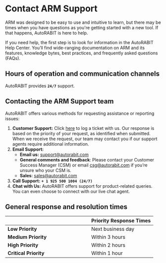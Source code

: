 # Contact ARM Support

ARM was designed to be easy to use and intuitive to learn, but there may be times when you have questions as you're getting started with a new tool. If that happens, AutoRABIT is here to help.

If you need help, the first step is to look for information in the AutoRABIT Help Center. You’ll find wide-ranging documentation on ARM and its features, knowledge bytes, best practices, and frequently asked questions (FAQs).

## Hours of operation and communication channels <a href="#hours-of-operation-and-communication-channels" id="hours-of-operation-and-communication-channels"></a>

AutoRABIT provides **`24/7`** support.

## Contacting the ARM Support team <a href="#contacting-the-arm-support-team" id="contacting-the-arm-support-team"></a>

AutoRABIT offers various methods for requesting assistance or reporting issues:

1. **Customer Support:** Click [here](https://support.autorabit.com/) to log a ticket with us. Our response is based on the priority of your request, as identified when submitted. When we receive the request, our team may contact you if our support agents require additional information.
2. **Email Support:**
   * **Email us:** [support@autorabit.com](mailto:support@autorabit.com)
   * **General comments and feedback**: Please contact your Customer Success Manager (CSM) or email [csg@autorabit.com](mailto:csg@autorabit.com) if you’re unsure who your CSM is.
   * **Sales**: [sales@autorabit.com](mailto:sales@autorabit.com)
3. **Call Support:** **`+ 1 925 500 1004 (24/7)`**
4. **Chat with Us:** AutoRABIT offers support for product-related queries. You can even choose to connect with our live chat agent.

## General response and resolution times <a href="#general-response-and-resolution-times" id="general-response-and-resolution-times"></a>

<table><thead><tr><th width="254"></th><th>Priority Response Times</th></tr></thead><tbody><tr><td><strong>Low Priority</strong></td><td>Next business day</td></tr><tr><td><strong>Medium Priority</strong></td><td>Within 3 hours</td></tr><tr><td><strong>High Priority</strong></td><td>Within 2 hours</td></tr><tr><td><strong>Critical Priority</strong></td><td>Within 1 hour</td></tr></tbody></table>
